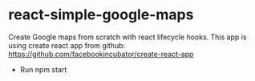 # react-simple-google-maps
Create Google maps from scratch with react lifecycle hooks. 
This app is using create react app from github: https://github.com/facebookincubator/create-react-app

- Run npm start
